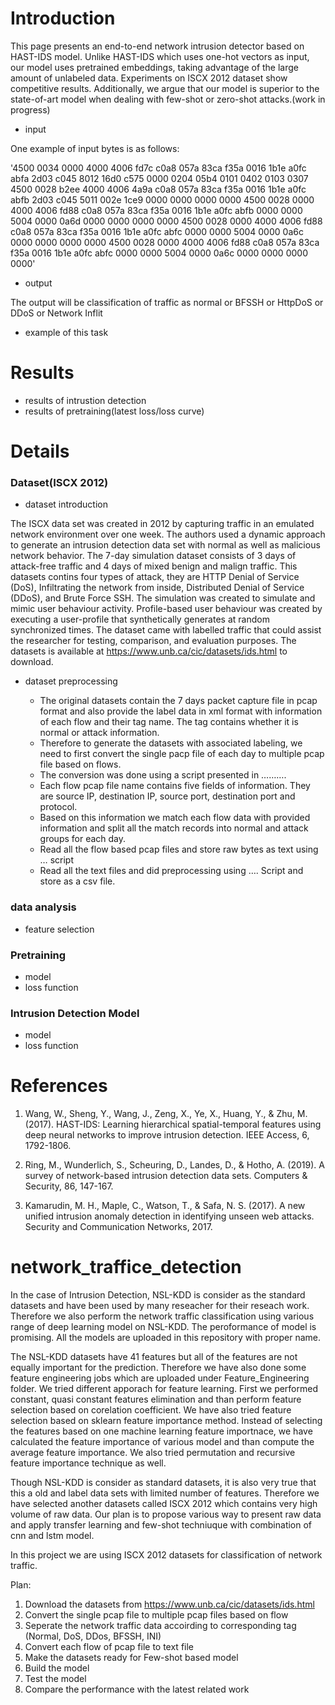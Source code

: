 # Introduction

This page presents an end-to-end network intrusion detector based on HAST-IDS model. Unlike HAST-IDS which uses one-hot vectors as input, our model uses pretrained embeddings, taking advantage of the large amount of unlabeled data. Experiments on ISCX 2012 dataset show competitive results. Additionally, we argue that our model is superior to the state-of-art model when dealing with few-shot or zero-shot attacks.(work in progress)
- input

One example of input bytes is as follows:

'4500 0034 0000 4000 4006 fd7c c0a8 057a 83ca f35a 0016 1b1e a0fc abfa 2d03 c045 8012 16d0 c575 0000 0204 05b4 0101 0402 0103 0307 4500 0028 b2ee 4000 4006 4a9a c0a8 057a 83ca f35a 0016 1b1e a0fc abfb 2d03 c045 5011 002e 1ce9 0000 0000 0000 0000 4500 0028 0000 4000 4006 fd88 c0a8 057a 83ca f35a 0016 1b1e a0fc abfb 0000 0000 5004 0000 0a6d 0000 0000 0000 0000 4500 0028 0000 4000 4006 fd88 c0a8 057a 83ca f35a 0016 1b1e a0fc abfc 0000 0000 5004 0000 0a6c 0000 0000 0000 0000 4500 0028 0000 4000 4006 fd88 c0a8 057a 83ca f35a 0016 1b1e a0fc abfc 0000 0000 5004 0000 0a6c 0000 0000 0000 0000'

- output

The output will be classification of traffic as normal or BFSSH or HttpDoS or DDoS or Network Inflit 

- example of this task

# Results
- results of intrustion detection
- results of pretraining(latest loss/loss curve)

# Details

### Dataset(ISCX 2012)

- dataset introduction

The ISCX data set was created in 2012 by capturing traffic in an emulated network environment over one week. The authors used a dynamic approach to generate an
intrusion detection data set with normal as well as malicious network behavior. The 7-day simulation dataset consists of 3 days of attack-free traffic and 4 days of mixed benign and malign traffic. This datasets contins four types of attack, they are HTTP Denial of Service (DoS), Infiltrating the network from inside, Distributed Denial of Service (DDoS), and Brute Force SSH. The simulation was created to simulate and mimic user behaviour activity. Profile-based user behaviour was created by executing a user-profile that synthetically generates at random synchronized times. The dataset came with labelled traffic that could assist the researcher for testing, comparison, and evaluation purposes. The datasets is available at https://www.unb.ca/cic/datasets/ids.html to download. 


- dataset preprocessing

  - The original datasets contain the 7 days packet capture file in pcap format and also provide the label data in xml format with information of each flow and their tag name. The tag contains whether it is normal or attack information.
  - Therefore to generate the datasets with associated labeling, we need to first convert the single pacp file of each day to multiple pcap file based on flows. 
  - The conversion was done using a script presented in ……….
  - Each flow pcap file name contains five fields of information. They are source IP, destination IP, source port, destination port and protocol. 
  - Based on this information we match each flow data with provided information and split all the match records into normal and attack groups for each day. 
  - Read all the flow based pcap files and store raw bytes as text using … script
  - Read all the text files and did preprocessing using …. Script and store as a csv file.


### data analysis

- feature selection

### Pretraining

- model
- loss function

### Intrusion Detection Model

- model
- loss function

# References
1. Wang, W., Sheng, Y., Wang, J., Zeng, X., Ye, X., Huang, Y., & Zhu, M. (2017). HAST-IDS: Learning hierarchical spatial-temporal features using deep neural networks to improve intrusion detection. IEEE Access, 6, 1792-1806.

2. Ring, M., Wunderlich, S., Scheuring, D., Landes, D., & Hotho, A. (2019). A survey of network-based intrusion detection data sets. Computers & Security, 86, 147-167.

3. Kamarudin, M. H., Maple, C., Watson, T., & Safa, N. S. (2017). A new unified intrusion anomaly detection in identifying unseen web attacks. Security and Communication Networks, 2017.

# network_traffice_detection

In the case of Intrusion Detection, NSL-KDD is consider as the standard datasets and have been used by many reseacher for their reseach work. 
Therefore we also perform the network traffic classification using various range of deep learning model on NSL-KDD.
The peroformance of model is promising. All the models are uploaded in this repository with proper name.

The NSL-KDD datasets have 41 features but all of the features are not equally important for the prediction. Therefore we have also done some feature engineering jobs which are uploaded under Feature_Engineering folder. We tried different apporach for feature learning. First we performed constant, quasi constant features elimination and than perform feature selection based on corelation coefficient. We have also tried feature selection based on sklearn feature importance method. 
Instead of selecting the features based on one machine learning feature importnace, we have calculated the feature importance of various model and than compute the average feature importance. We also tried permutation and recursive feature importance technique as well. 

Though NSL-KDD is consider as standard datasets, it is also very true that this a old and label data sets with limited number of features. Therefore we have selected another datasets called ISCX 2012 which contains very high volume of raw data. Our plan is to propose various way to present raw data and apply transfer learning and few-shot techniuque with combination of cnn and lstm model. 

In this project we are using ISCX 2012 datasets for classification of network traffic.

Plan:
1. Download the datasets from https://www.unb.ca/cic/datasets/ids.html
2. Convert the single pcap file to multiple pcap files based on flow
3. Seperate the network traffic data accoirding to corresponding tag (Normal, DoS, DDos, BFSSH, INI)
4. Convert each flow of pcap file to text file
5. Make the datasets ready for Few-shot based model
6. Build the model
7. Test the model 
8. Compare the performance with the latest related work
